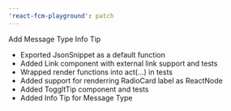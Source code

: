 ```yaml
---
'react-fcm-playground': patch
---
```


Add Message Type Info Tip

- Exported JsonSnippet as a default function
- Added Link component with external link support and tests
- Wrapped render functions into act(...) in tests
- Added support for renderring RadioCard label as ReactNode
- Added ToggltTip component and tests
- Added Info Tip for Message Type
